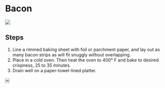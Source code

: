# Bacon

![](Bacon/image.png)

## Steps
1. Line a rimmed baking sheet with foil or parchment paper, and lay out as many bacon strips as will fit snuggly without overlapping.
2. Place in a cold oven. Then heat the oven to 400° F and bake to desired crispness, 25 to 35 minutes.
3. Drain well on a paper-towel-lined platter.

￼